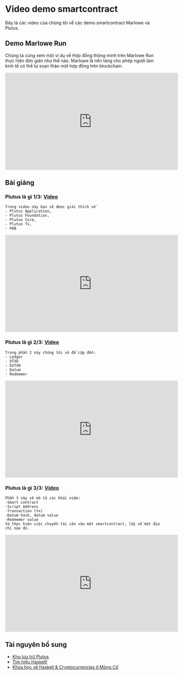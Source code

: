 # Video demo smartcontract

Đây là các video của chúng tôi về các demo smartcontract Marlowe và Plutus.
## Demo Marlowe Run
Chúng ta cùng xem một ví dụ về Hợp đồng thông minh trên Marlowe Run thực hiện đơn giản như thế nào. Marlowe  là nền tảng cho phép người làm kinh tế có thể tự soạn thảo một hợp đồng trên blockchain.
 
  <iframe width="560" height="315" src="https://www.youtube.com/embed/5R0DaqLuRzM" title="Demo Marlowe Run" frameborder="0" allow="accelerometer; autoplay; clipboard-write; encrypted-media; gyroscope; picture-in-picture" allowfullscreen></iframe>

## Bài giảng

### Plutus là gì 1/3: [Video ](https://youtu.be/eXMkR8h5tXY)

	Trong video này bạn sẽ được giải thích về 
	- Plutus Application,
	- Plutus Foundation,
	- Plutus Core, 
	- Plutus Tx,
	- PAB
  
  <iframe width="560" height="315" src="https://www.youtube.com/embed/eXMkR8h5tXY" frameborder="0" allow="accelerometer; autoplay; clipboard-write; encrypted-media; gyroscope; picture-in-picture fullscreen"></iframe>
  

### Plutus là gì 2/3: [Video ](https://youtu.be/8dnDSlgPTZ8)

	Trong phần 2 này chúng tôi sẽ đề cập đến:
	- Ledger
	- UTXO
	- EUTXO
	- Datum
	- Redeemer
	
 <iframe width="560" height="315" src="https://www.youtube.com/embed/8dnDSlgPTZ8" frameborder="0" allow="accelerometer; autoplay; clipboard-write; encrypted-media; gyroscope; picture-in-picture fullscreen"></iframe>	
 
 
  ### Plutus là gì 3/3: [Video ](https://www.youtube.com/dhzvsE-Swws)
  
	Phần 3 này sẽ mô tả các khái niệm:
	-Smart contract
	-Script Address
	-Transaction (tx)
	-Datum hash, datum value
	-Redeemer value
	Và thực hiện việc chuyển tài sản vào một smartcontract, lấy về một địa chỉ nào đó.
  <iframe width="560" height="315" src="https://www.youtube.com/embed/dhzvsE-Swws" frameborder="0" allow="accelerometer; autoplay; clipboard-write; encrypted-media; gyroscope; picture-in-picture fullscreen"></iframe>

## Tài nguyên bổ sung

- [Kho lưu trữ Plutus](https://github.com/input-output-hk/plutus)
- [Tìm hiểu Haskell!](http://learnyouahaskell.com/)
- [Khóa học về Haskell & Cryptocurrencies ở Mông Cổ](https://www.youtube.com/playlist?list=PLJ3w5xyG4JWmBVIigNBytJhvSSfZZzfTm)
